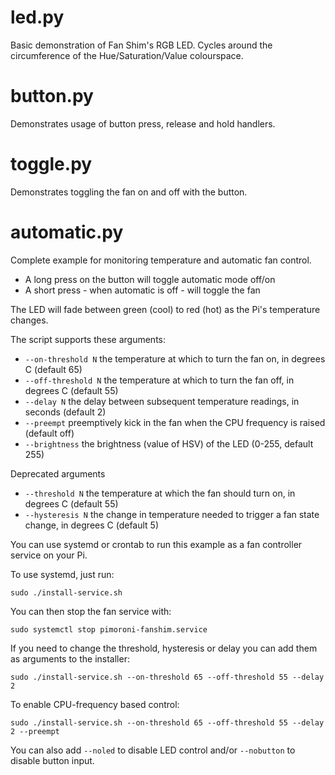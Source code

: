 # led.py

Basic demonstration of Fan Shim's RGB LED. Cycles around the circumference of the Hue/Saturation/Value colourspace.

# button.py

Demonstrates usage of button press, release and hold handlers.

# toggle.py

Demonstrates toggling the fan on and off with the button.

# automatic.py

Complete example for monitoring temperature and automatic fan control.

* A long press on the button will toggle automatic mode off/on
* A short press - when automatic is off - will toggle the fan

The LED will fade between green (cool) to red (hot) as the Pi's temperature changes.

The script supports these arguments:

* `--on-threshold N` the temperature at which to turn the fan on, in degrees C (default 65)
* `--off-threshold N` the temperature at which to turn the fan off, in degrees C (default 55)
* `--delay N` the delay between subsequent temperature readings, in seconds (default 2)
* `--preempt` preemptively kick in the fan when the CPU frequency is raised (default off)
* `--brightness` the brightness (value of HSV) of the LED (0-255, default 255)

Deprecated arguments

* `--threshold N` the temperature at which the fan should turn on, in degrees C (default 55)
* `--hysteresis N` the change in temperature needed to trigger a fan state change, in degrees C (default 5)

You can use systemd or crontab to run this example as a fan controller service on your Pi.

To use systemd, just run:

```
sudo ./install-service.sh
```

You can then stop the fan service with:

```
sudo systemctl stop pimoroni-fanshim.service
```

If you need to change the threshold, hysteresis or delay you can add them as arguments to the installer:

```
sudo ./install-service.sh --on-threshold 65 --off-threshold 55 --delay 2
```

To enable CPU-frequency based control:

```
sudo ./install-service.sh --on-threshold 65 --off-threshold 55 --delay 2 --preempt
```

You can also add `--noled` to disable LED control and/or `--nobutton` to disable button input.
